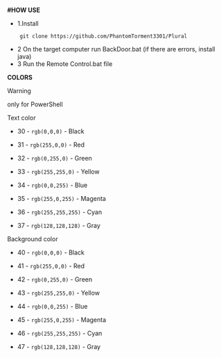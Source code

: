 **#HOW USE**
 - 1.Install
```
    git clone https://github.com/PhantomTorment3301/Plural
```
- 2 On the target computer run BackDoor.bat (if there are errors, install java)
- 3 Run the Remote Control.bat file

**COLORS**
> [!WARNING]
> only for PowerShell



Text color
- 30 - `rgb(0,0,0)` - Black

- 31 - `rgb(255,0,0)` - Red

- 32 - `rgb(0,255,0)` - Green

- 33 - `rgb(255,255,0)` - Yellow

- 34 - `rgb(0,0,255)` - Blue

- 35 - `rgb(255,0,255)` - Magenta

- 36 - `rgb(255,255,255)` - Cyan

- 37 - `rgb(128,128,128)` - Gray

Background color

- 40 - `rgb(0,0,0)` - Black

- 41 - `rgb(255,0,0)` - Red

- 42 - `rgb(0,255,0)` - Green

- 43 - `rgb(255,255,0)` - Yellow

- 44 - `rgb(0,0,255)` - Blue

- 45 - `rgb(255,0,255)` - Magenta

- 46 - `rgb(255,255,255)` - Cyan

- 47 - `rgb(128,128,128)` - Gray
